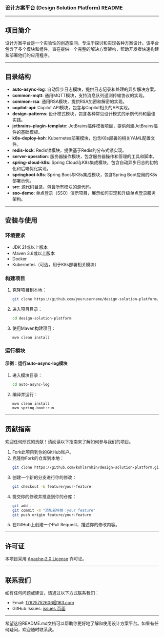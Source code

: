 ### 设计方案平台 (Design Solution Platform) README

---

## 项目简介

设计方案平台是一个实验性的创造空间，专注于探讨和实现各种方案设计。该平台包含了多个模块和组件，旨在提供一个完整的解决方案架构，帮助开发者快速构建和部署他们的应用程序。

---

## 目录结构

- **auto-async-log**: 自动异步日志模块，提供日志记录和处理的异步解决方案。
- **common-mqtt**: 通用MQTT模块，支持消息队列遥测传输协议的实现。
- **common-rsa**: 通用RSA模块，提供RSA加密和解密的实现。
- **copilot-api**: Copilot API模块，包含与Copilot相关的API实现。
- **design-patterns**: 设计模式模块，包含各种常见设计模式的示例代码和最佳实践。
- **jetbrains-plugin-template**: JetBrains插件模板项目，提供创建JetBrains插件的基础模板。
- **k8s-deploy-koh**: Kubernetes部署模块，包含K8s部署的相关YAML配置文件。
- **redis-lock**: Redis锁模块，提供基于Redis的分布式锁实现。
- **server-operation**: 服务器操作模块，包含服务器操作和管理的工具和脚本。
- **spring-cloud-k8s**: Spring Cloud与K8s集成模块，包含自动异步日志的初始化和后端优化实现。
- **springboot-k8s**: Spring Boot与K8s集成模块，包含Spring Boot应用的K8s部署示例。
- **src**: 源代码目录，包含所有模块的源代码。
- **sso-demo**: 单点登录（SSO）演示项目，展示如何实现和升级单点登录服务架构。

---

## 安装与使用

### 环境要求

- JDK 21或以上版本
- Maven 3.6或以上版本
- Docker
- Kubernetes（可选，用于K8s部署相关模块）

### 构建项目

1. 克隆项目到本地：
    ```bash
    git clone https://github.com/yourusername/design-solution-platform.git
    ```

2. 进入项目目录：
    ```bash
    cd design-solution-platform
    ```

3. 使用Maven构建项目：
    ```bash
    mvn clean install
    ```

### 运行模块

#### 示例：运行auto-async-log模块

1. 进入模块目录：
    ```bash
    cd auto-async-log
    ```

2. 编译并运行：
    ```bash
    mvn clean install
    mvn spring-boot:run
    ```

---

## 贡献指南

欢迎任何形式的贡献！请阅读以下指南来了解如何参与我们的项目。

1. Fork此项目到你的GitHub账户。
2. 克隆你Fork的仓库到本地：
    ```bash
    git clone https://github.com/kohlarnhin/design-solution-platform.git
    ```
3. 创建一个新的分支进行你的修改：
    ```bash
    git checkout -b feature/your-feature
    ```
4. 提交你的修改并推送到你的仓库：
    ```bash
    git add .
    git commit -m "添加新特性：your feature"
    git push origin feature/your-feature
    ```
5. 在GitHub上创建一个Pull Request，描述你的修改内容。

---

## 许可证

本项目采用 [Apache-2.0 License](LICENSE) 许可证。

---

## 联系我们

如有任何问题或建议，请通过以下方式联系我们：

- Email: 17625752606@163.com
- GitHub Issues: [issues 页面](https://github.com/kohlarnhin/design-solution-platform/issues)

---

希望这份README.md文档可以帮助你更好地了解和使用设计方案平台。如果有任何疑问，欢迎随时联系我。
